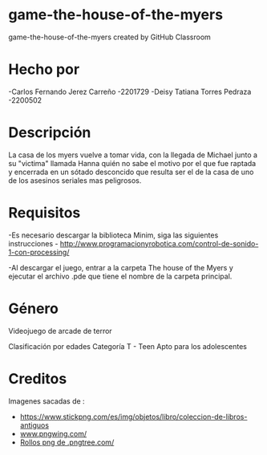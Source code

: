 # game-the-house-of-the-myers
game-the-house-of-the-myers created by GitHub Classroom


# Hecho por
-Carlos Fernando Jerez Carreño -2201729
-Deisy Tatiana Torres Pedraza -2200502


# Descripción

La casa de los myers vuelve a tomar vida, con la llegada de Michael junto a su "victima" llamada Hanna quién no sabe el motivo por el que fue raptada y encerrada en un sótado desconcido que resulta ser el de la casa de uno de los asesinos seriales mas peligrosos.

# Requisitos

-Es necesario descargar la biblioteca Minim, siga las siguientes instrucciones - http://www.programacionyrobotica.com/control-de-sonido-1-con-processing/

-Al descargar el juego, entrar a la carpeta The house of the Myers y ejecutar el archivo .pde que tiene el nombre de la carpeta principal.

# Género

Videojuego de arcade de terror

Clasificación por edades
Categoría T - Teen
Apto para los adolescentes

# Creditos
Imagenes sacadas de :
- https://www.stickpng.com/es/img/objetos/libro/coleccion-de-libros-antiguos
-  www.pngwing.com/ 
- <a href='https://.pngtree.com/so/Rollos'>Rollos png de .pngtree.com/</a>
